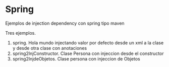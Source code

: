 # Spring
Ejemplos de injection dependency con spring tipo maven

Tres ejemplos.
1) spring. Hola mundo injectando valor por defecto desde un xml a la clase  y desde otra clase con anotaciones
2) spring2InjConstructor. Clase Persona con injeccion desde el constructor 
3) spring2InjdeObjetos. Clase persona con injeccion de Objetos
